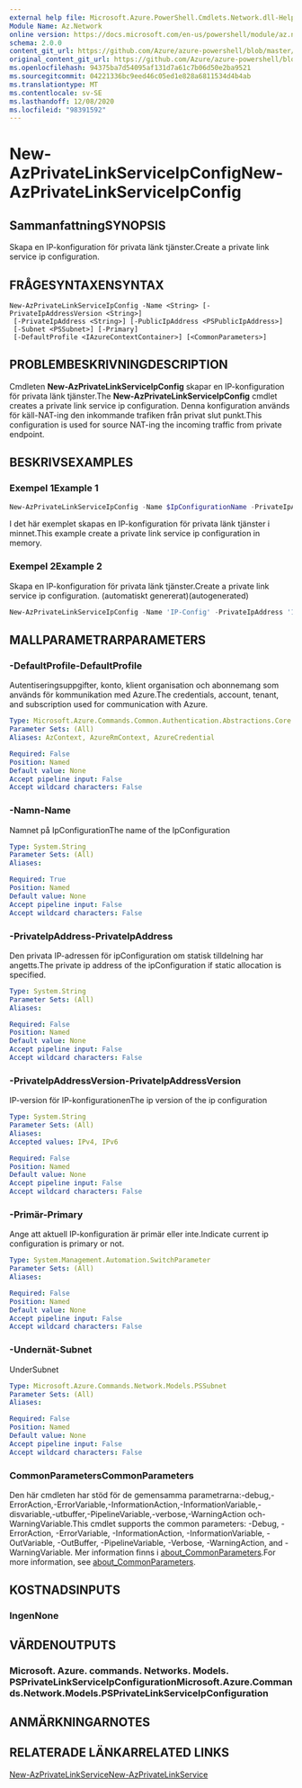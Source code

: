 ```yaml
---
external help file: Microsoft.Azure.PowerShell.Cmdlets.Network.dll-Help.xml
Module Name: Az.Network
online version: https://docs.microsoft.com/en-us/powershell/module/az.network/new-azprivatelinkserviceipconfig
schema: 2.0.0
content_git_url: https://github.com/Azure/azure-powershell/blob/master/src/Network/Network/help/New-AzPrivateLinkServiceIpConfig.md
original_content_git_url: https://github.com/Azure/azure-powershell/blob/master/src/Network/Network/help/New-AzPrivateLinkServiceIpConfig.md
ms.openlocfilehash: 94375ba7d54095af131d7a61c7b06d50e2ba9521
ms.sourcegitcommit: 04221336bc9eed46c05ed1e828a6811534d4b4ab
ms.translationtype: MT
ms.contentlocale: sv-SE
ms.lasthandoff: 12/08/2020
ms.locfileid: "98391592"
---
```

# <span data-ttu-id="dfa30-101">New-AzPrivateLinkServiceIpConfig</span><span class="sxs-lookup"><span data-stu-id="dfa30-101">New-AzPrivateLinkServiceIpConfig</span></span>

## <span data-ttu-id="dfa30-102">Sammanfattning</span><span class="sxs-lookup"><span data-stu-id="dfa30-102">SYNOPSIS</span></span>
<span data-ttu-id="dfa30-103">Skapa en IP-konfiguration för privata länk tjänster.</span><span class="sxs-lookup"><span data-stu-id="dfa30-103">Create a private link service ip configuration.</span></span>

## <span data-ttu-id="dfa30-104">FRÅGESYNTAXEN</span><span class="sxs-lookup"><span data-stu-id="dfa30-104">SYNTAX</span></span>

```
New-AzPrivateLinkServiceIpConfig -Name <String> [-PrivateIpAddressVersion <String>]
 [-PrivateIpAddress <String>] [-PublicIpAddress <PSPublicIpAddress>]
 [-Subnet <PSSubnet>] [-Primary]
 [-DefaultProfile <IAzureContextContainer>] [<CommonParameters>]
```

## <span data-ttu-id="dfa30-105">PROBLEMBESKRIVNING</span><span class="sxs-lookup"><span data-stu-id="dfa30-105">DESCRIPTION</span></span>
<span data-ttu-id="dfa30-106">Cmdleten **New-AzPrivateLinkServiceIpConfig** skapar en IP-konfiguration för privata länk tjänster.</span><span class="sxs-lookup"><span data-stu-id="dfa30-106">The **New-AzPrivateLinkServiceIpConfig** cmdlet creates a private link service ip configuration.</span></span> <span data-ttu-id="dfa30-107">Denna konfiguration används för käll-NAT-ing den inkommande trafiken från privat slut punkt.</span><span class="sxs-lookup"><span data-stu-id="dfa30-107">This configuration is used for source NAT-ing the incoming traffic from private endpoint.</span></span> 

## <span data-ttu-id="dfa30-108">BESKRIVS</span><span class="sxs-lookup"><span data-stu-id="dfa30-108">EXAMPLES</span></span>

### <span data-ttu-id="dfa30-109">Exempel 1</span><span class="sxs-lookup"><span data-stu-id="dfa30-109">Example 1</span></span>
```powershell
New-AzPrivateLinkServiceIpConfig -Name $IpConfigurationName -PrivateIpAddress "10.0.0.5" -Primary
```

<span data-ttu-id="dfa30-110">I det här exemplet skapas en IP-konfiguration för privata länk tjänster i minnet.</span><span class="sxs-lookup"><span data-stu-id="dfa30-110">This example create a private link service ip configuration in memory.</span></span>

### <span data-ttu-id="dfa30-111">Exempel 2</span><span class="sxs-lookup"><span data-stu-id="dfa30-111">Example 2</span></span>

<span data-ttu-id="dfa30-112">Skapa en IP-konfiguration för privata länk tjänster.</span><span class="sxs-lookup"><span data-stu-id="dfa30-112">Create a private link service ip configuration.</span></span> <span data-ttu-id="dfa30-113">(automatiskt genererat)</span><span class="sxs-lookup"><span data-stu-id="dfa30-113">(autogenerated)</span></span>

<!-- Aladdin Generated Example -->
```powershell
New-AzPrivateLinkServiceIpConfig -Name 'IP-Config' -PrivateIpAddress '10.0.0.5' -Subnet <PSSubnet>
```

## <span data-ttu-id="dfa30-114">MALLPARAMETRAR</span><span class="sxs-lookup"><span data-stu-id="dfa30-114">PARAMETERS</span></span>

### <span data-ttu-id="dfa30-115">-DefaultProfile</span><span class="sxs-lookup"><span data-stu-id="dfa30-115">-DefaultProfile</span></span>
<span data-ttu-id="dfa30-116">Autentiseringsuppgifter, konto, klient organisation och abonnemang som används för kommunikation med Azure.</span><span class="sxs-lookup"><span data-stu-id="dfa30-116">The credentials, account, tenant, and subscription used for communication with Azure.</span></span>

```yaml
Type: Microsoft.Azure.Commands.Common.Authentication.Abstractions.Core.IAzureContextContainer
Parameter Sets: (All)
Aliases: AzContext, AzureRmContext, AzureCredential

Required: False
Position: Named
Default value: None
Accept pipeline input: False
Accept wildcard characters: False
```

### <span data-ttu-id="dfa30-117">-Namn</span><span class="sxs-lookup"><span data-stu-id="dfa30-117">-Name</span></span>
<span data-ttu-id="dfa30-118">Namnet på IpConfiguration</span><span class="sxs-lookup"><span data-stu-id="dfa30-118">The name of the IpConfiguration</span></span>

```yaml
Type: System.String
Parameter Sets: (All)
Aliases:

Required: True
Position: Named
Default value: None
Accept pipeline input: False
Accept wildcard characters: False
```

### <span data-ttu-id="dfa30-119">-PrivateIpAddress</span><span class="sxs-lookup"><span data-stu-id="dfa30-119">-PrivateIpAddress</span></span>
<span data-ttu-id="dfa30-120">Den privata IP-adressen för ipConfiguration om statisk tilldelning har angetts.</span><span class="sxs-lookup"><span data-stu-id="dfa30-120">The private ip address of the ipConfiguration if static allocation is specified.</span></span>

```yaml
Type: System.String
Parameter Sets: (All)
Aliases:

Required: False
Position: Named
Default value: None
Accept pipeline input: False
Accept wildcard characters: False
```

### <span data-ttu-id="dfa30-121">-PrivateIpAddressVersion</span><span class="sxs-lookup"><span data-stu-id="dfa30-121">-PrivateIpAddressVersion</span></span>
<span data-ttu-id="dfa30-122">IP-version för IP-konfigurationen</span><span class="sxs-lookup"><span data-stu-id="dfa30-122">The ip version of the ip configuration</span></span>

```yaml
Type: System.String
Parameter Sets: (All)
Aliases:
Accepted values: IPv4, IPv6

Required: False
Position: Named
Default value: None
Accept pipeline input: False
Accept wildcard characters: False
```

### <span data-ttu-id="dfa30-123">-Primär</span><span class="sxs-lookup"><span data-stu-id="dfa30-123">-Primary</span></span>
<span data-ttu-id="dfa30-124">Ange att aktuell IP-konfiguration är primär eller inte.</span><span class="sxs-lookup"><span data-stu-id="dfa30-124">Indicate current ip configuration is primary or not.</span></span>

```yaml
Type: System.Management.Automation.SwitchParameter
Parameter Sets: (All)
Aliases:

Required: False
Position: Named
Default value: None
Accept pipeline input: False
Accept wildcard characters: False
```

### <span data-ttu-id="dfa30-125">-Undernät</span><span class="sxs-lookup"><span data-stu-id="dfa30-125">-Subnet</span></span>
<span data-ttu-id="dfa30-126">Under</span><span class="sxs-lookup"><span data-stu-id="dfa30-126">Subnet</span></span>

```yaml
Type: Microsoft.Azure.Commands.Network.Models.PSSubnet
Parameter Sets: (All)
Aliases:

Required: False
Position: Named
Default value: None
Accept pipeline input: False
Accept wildcard characters: False
```

### <span data-ttu-id="dfa30-127">CommonParameters</span><span class="sxs-lookup"><span data-stu-id="dfa30-127">CommonParameters</span></span>
<span data-ttu-id="dfa30-128">Den här cmdleten har stöd för de gemensamma parametrarna:-debug,-ErrorAction,-ErrorVariable,-InformationAction,-InformationVariable,-disvariable,-utbuffer,-PipelineVariable,-verbose,-WarningAction och-WarningVariable.</span><span class="sxs-lookup"><span data-stu-id="dfa30-128">This cmdlet supports the common parameters: -Debug, -ErrorAction, -ErrorVariable, -InformationAction, -InformationVariable, -OutVariable, -OutBuffer, -PipelineVariable, -Verbose, -WarningAction, and -WarningVariable.</span></span> <span data-ttu-id="dfa30-129">Mer information finns i [about_CommonParameters](http://go.microsoft.com/fwlink/?LinkID=113216).</span><span class="sxs-lookup"><span data-stu-id="dfa30-129">For more information, see [about_CommonParameters](http://go.microsoft.com/fwlink/?LinkID=113216).</span></span>

## <span data-ttu-id="dfa30-130">KOSTNADS</span><span class="sxs-lookup"><span data-stu-id="dfa30-130">INPUTS</span></span>

### <span data-ttu-id="dfa30-131">Ingen</span><span class="sxs-lookup"><span data-stu-id="dfa30-131">None</span></span>

## <span data-ttu-id="dfa30-132">VÄRDEN</span><span class="sxs-lookup"><span data-stu-id="dfa30-132">OUTPUTS</span></span>

### <span data-ttu-id="dfa30-133">Microsoft. Azure. commands. Networks. Models. PSPrivateLinkServiceIpConfiguration</span><span class="sxs-lookup"><span data-stu-id="dfa30-133">Microsoft.Azure.Commands.Network.Models.PSPrivateLinkServiceIpConfiguration</span></span>

## <span data-ttu-id="dfa30-134">ANMÄRKNINGAR</span><span class="sxs-lookup"><span data-stu-id="dfa30-134">NOTES</span></span>

## <span data-ttu-id="dfa30-135">RELATERADE LÄNKAR</span><span class="sxs-lookup"><span data-stu-id="dfa30-135">RELATED LINKS</span></span>

[<span data-ttu-id="dfa30-136">New-AzPrivateLinkService</span><span class="sxs-lookup"><span data-stu-id="dfa30-136">New-AzPrivateLinkService</span></span>](./New-AzPrivateLinkService.md)